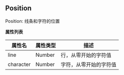 ## Position

Position: 线条和字符的位置

**属性列表**

|属性名		|属性类型	|描述					|
|--			|--			|--						|
|line		|Number		|行，从零开始的字符值	|
|character	|Number		|字符，从零开始的字符值	|
